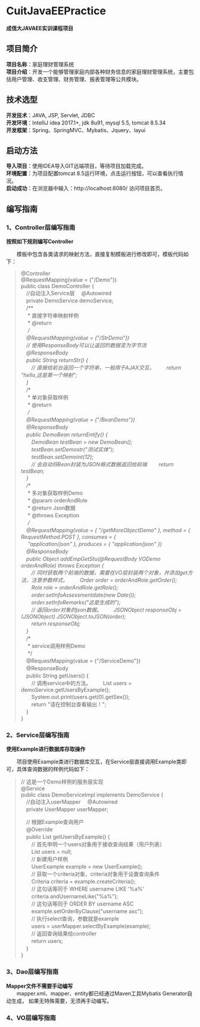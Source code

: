 # CuitJavaEEPractice
**成信大JAVAEE实训课程项目**

## 项目简介  
**项目名称**：家庭理财管理系统  
**项目介绍**：开发一个能够管理家庭内部各种财务信息的家庭理财管理系统，主要包括用户管理、收支管理、财务管理、报表管理等公共模块。  

## 技术选型
**开发技术**：JAVA, JSP, Servlet, JDBC  
**开发环境**：IntelliJ idea 2017.1+, jdk 8u91, mysql 5.5, tomcat 8.5.34  
**开发框架**：Spring、SpringMVC、Mybatis、Jquery、layui

## 启动方法
**导入项目**：使用IDEA导入GIT远端项目，等待项目加载完成。  
**环境配置**：为项目配置tomcat 8.5运行环境，点击运行按钮，可以查看执行情况。    
**启动成功**：在浏览器中输入：http://localhost:8080/ 访问项目首页。  

## 编写指南

### 1、Controller层编写指南  
  
**按照如下规则编写Controller**  
  
&emsp;&emsp;模板中包含各类请求的映射方法，直接复制模板进行修改即可，模板代码如下：  
  
> @Controller  
> @RequestMapping(value = {"/Demo"})  
> public class DemoController {  
> 　//自动注入Service层
> 　@Autowired  
> 　private DemoService demoService;  
> 　/**  
> 　 * 直接字符串映射样例  
> 　 * @return  
> 　 */  
> 　@RequestMapping(value = {"/StrDemo"})  
> 　// 使用ResponseBody可以让返回的数据变为字节流  
> 　@ResponseBody  
> 　public String returnStr() {  
> 　　// 直接给前台返回一个字符串，一般用于AJAX交互。
> 　　return "hello,这是第一个映射";  
> 　}  
> 　/**  
> 　 * 单对象获取样例  
> 　 * @return  
> 　 */  
> 　@RequestMapping(value = {"/BeanDemo"})  
> 　@ResponseBody  
> 　public DemoBean returnEntify() {  
> 　　DemoBean testBean = new DemoBean();  
> 　　testBean.setDemostr("测试实体");  
> 　　testBean.setDemoint(12);  
> 　　// 会自动将Bean封装为JSON格式数据返回给前端
> 　　return testBean;  
> 　}  
> 　/**  
> 　 * 多对象获取样例Demo  
> 　 * @param orderAndRole  
> 　 * @return Json数据  
> 　 * @throws Exception  
> 　 */  
> 　@RequestMapping(value = { "/getMoreObjectDemo" }, method = { RequestMethod.POST }, consumes = {  
> 　		"application/json" }, produces = { "application/json" })  
> 　@ResponseBody  
> 　public Object addEmpGetStu(@RequestBody VODemo orderAndRole) throws Exception {  
> 　　// 同时获取两个前端的数据，需要在VO层封装两个对象，并添加get方法，注意参数样式。
> 　　Order order = orderAndRole.getOrder();  
> 　　Role role = orderAndRole.getRole();  
> 　　order.setInfoAssessmentdate(new Date());  
> 　　order.setInfoRemarks("这是生成的");  
> 　　// 返回order对象的json数据。
> 　　JSONObject responseObj = (JSONObject) JSONObject.toJSON(order);  
> 　　return responseObj;  
> 　}  
> 　/**  
> 　 * service调用样例Demo  
> 　 */  
> 　@RequestMapping(value = {"/ServiceDemo"})  
> 　@ResponseBody  
> 　public String getUsers() {  
> 　　// 调用service中的方法。
> 　　List<User> users = demoService.getUsersByExample();  
> 　　System.out.print(users.get(0).getSex());  
> 　　return "请在控制台查看输出！";  
> 　}  
> }  


### 2、Service层编写指南  
  
**使用Example进行数据库存取操作**  
  
&emsp;&emsp;项目使用Example类进行数据库交互，在Service层直接调用Example类即可，具体查询数据的样例代码如下：
  
> // 这是一个Demo样例的服务层实现  
> @Service  
> public class DemoServiceImpl implements DemoService {  
> 　//自动注入userMapper
> 　@Autowired  
> 　private UserMapper userMapper;  
>  
> 　// 根据Example查询用户  
> 　@Override  
> 　public List<User> getUsersByExample() {  
> 　　// 首先申明一个users对象用于接收查询结果（用户列表）  
> 　　List<User> users = null;  
> 　　// 新建用户样例  
> 　　UserExample example = new UserExample();  
> 　　// 获取一个criteria对象，criteria对象用于设置查询条件  
> 　　Criteria criteria = example.createCriteria();  
> 　　// 这句话等同于 WHERE username LIKE '%a%'  
> 　　criteria.andUsernameLike("%a%");   
> 　　// 这句话等同于 ORDER BY username ASC   
> 　　example.setOrderByClause("username asc");  
> 　　// 执行select查询，参数就是example  
> 　　users = userMapper.selectByExample(example);  
> 　　// 返回查询结果给controller  
> 　　return users;  
> 　}  
> }  

### 3、Dao层编写指南  
**Mapper文件不需要手动编写**  
&emsp;&emsp;mapper.xml、mapper、entity都已经通过Maven工具Mybatis Generator自动生成， 如果无特殊需要，无须再手动编写。
  
### 4、VO层编写指南
